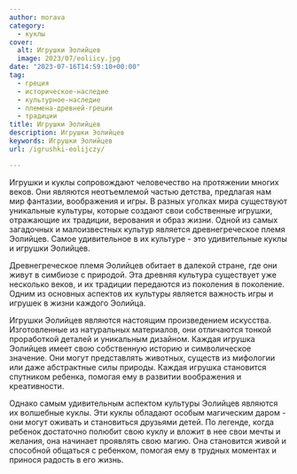 ```yaml
---
author: morava
category:
  - куклы
cover:
  alt: Игрушки Эолийцев
  image: 2023/07/eoliicy.jpg
date: "2023-07-16T14:59:10+00:00"
tag:
  - греция
  - историческое-наследие
  - культурное-наследие
  - племена-древней-греции
  - традиции
title: Игрушки Эолийцев
description: Игрушки Эолийцев
keywords: Игрушки Эолийцев
url: /igrushki-eolijczy/

---
```

Игрушки и куклы сопровождают человечество на протяжении многих веков. Они являются неотъемлемой частью детства, предлагая нам мир фантазии, воображения и игры. В разных уголках мира существуют уникальные культуры, которые создают свои собственные игрушки, отражающие их традиции, верования и образ жизни. Одной из самых загадочных и малоизвестных культур является древнегреческое племя Эолийцев. Самое удивительное в их культуре \- это удивительные куклы и игрушки Эолийцев.

Древнегреческое племя Эолийцев обитает в далекой стране, где они живут в симбиозе с природой. Эта древняя культура существует уже несколько веков, и их традиции передаются из поколения в поколение. Одним из основных аспектов их культуры является важность игры и игрушек в жизни каждого Эолийца.

Игрушки Эолийцев являются настоящим произведением искусства. Изготовленные из натуральных материалов, они отличаются тонкой проработкой деталей и уникальным дизайном. Каждая игрушка Эолийцев имеет свою собственную историю и символическое значение. Они могут представлять животных, существ из мифологии или даже абстрактные силы природы. Каждая игрушка становится спутником ребенка, помогая ему в развитии воображения и креативности.

Однако самым удивительным аспектом культуры Эолийцев являются их волшебные куклы. Эти куклы обладают особым магическим даром \- они могут оживать и становиться друзьями детей. По легенде, когда ребенок достаточно полюбит свою куклу и вложит в нее свои мечты и желания, она начинает проявлять свою магию. Она становится живой и способной общаться с ребенком, помогая ему в трудных моментах и принося радость в его жизнь.
